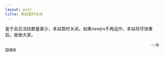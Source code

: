 ```yaml
---
layout: post
title: 本站暂时关闭
---
```


鉴于会员活跃数量甚少，本站暂时关闭。如果newjrs不再运作，本站将尽快重启。谢谢大家。

                                                                      ——治国理政

